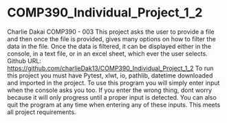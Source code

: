 # COMP390_Individual_Project_1_2
Charlie Dakai
COMP390 - 003
This project asks the user to provide a file and then once the file is provided, gives many options on how to filter the data in the file. Once the data is filtered, it can be displayed either in the console, in a text file, or in an excel sheet, which ever the user selects.
Github URL: https://github.com/charlieDak13/COMP390_Individual_Project_1_2
To run this project you must have Pytest, xlwt, io, pathlib, datetime downloaded and imported in the project.
To use this program you will simply enter input when the console asks you too. If you enter the wrong thing, dont worry because it will only progress until a proper input is detected. You can also quit the program at any time when entering any of these inputs.
This meets all project requirements.
